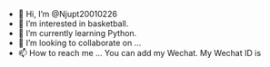 - 👋 Hi, I’m @Njupt20010226
- 👀 I’m interested in basketball.
- 🌱 I’m currently learning Python.
- 💞️ I’m looking to collaborate on ...
- 📫 How to reach me ...
You can add my Wechat. My Wechat ID is 

<!---
Njupt20010226/Njupt20010226 is a ✨ special ✨ repository because its `README.md` (this file) appears on your GitHub profile.
You can click the Preview link to take a look at your changes.
--->
